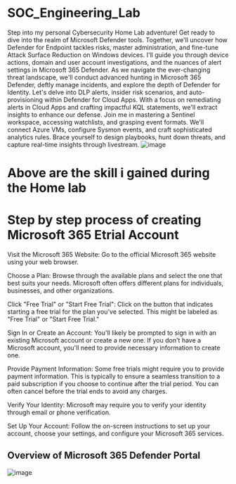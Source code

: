 # SOC_Engineering_Lab
Step into my personal Cybersecurity Home Lab adventure! Get ready to dive into the realm of Microsoft Defender tools. Together, we'll uncover how Defender for Endpoint tackles risks, master administration, and fine-tune Attack Surface Reduction on Windows devices. I'll guide you through device actions, domain and user account investigations, and the nuances of alert settings in Microsoft 365 Defender. As we navigate the ever-changing threat landscape, we'll conduct advanced hunting in Microsoft 365 Defender, deftly manage incidents, and explore the depth of Defender for Identity. Let's delve into DLP alerts, insider risk scenarios, and auto-provisioning within Defender for Cloud Apps. With a focus on remediating alerts in Cloud Apps and crafting impactful KQL statements, we'll extract insights to enhance our defense. Join me in mastering a Sentinel workspace, accessing watchlists, and grasping event formats. We'll connect Azure VMs, configure Sysmon events, and craft sophisticated analytics rules. Brace yourself to design playbooks, hunt down threats, and capture real-time insights through livestream.
![image](https://github.com/brosjsy/SOC_Engineering_Lab/assets/97712446/ffda2aea-a893-4b2c-806f-afc3ab67d7f6)
# Above are the skill i gained during the Home lab

# Step by step process of creating Microsoft 365 Etrial Account 
Visit the Microsoft 365 Website: Go to the official Microsoft 365 website using your web browser.

Choose a Plan: Browse through the available plans and select the one that best suits your needs. Microsoft often offers different plans for individuals, businesses, and other organizations.

Click "Free Trial" or "Start Free Trial": Click on the button that indicates starting a free trial for the plan you've selected. This might be labeled as "Free Trial" or "Start Free Trial."

Sign In or Create an Account: You'll likely be prompted to sign in with an existing Microsoft account or create a new one. If you don't have a Microsoft account, you'll need to provide necessary information to create one.

Provide Payment Information: Some free trials might require you to provide payment information. This is typically to ensure a seamless transition to a paid subscription if you choose to continue after the trial period. You can often cancel before the trial ends to avoid any charges.

Verify Your Identity: Microsoft may require you to verify your identity through email or phone verification.

Set Up Your Account: Follow the on-screen instructions to set up your account, choose your settings, and configure your Microsoft 365 services.

## Overview of Microsoft 365 Defender Portal
![image](https://github.com/brosjsy/SOC_Engineering_Lab/assets/97712446/956bf7e3-25e7-4214-9761-9b4cee0757d8)
